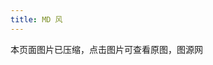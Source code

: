 ```yaml
---
title: MD 风
---
```


<style>#board{position: unset;}.view{z-index: -1;}.grid{max-width:69em;list-style:none;margin:30px auto;padding:1}.grid .item{display:block;float:left;padding:2px;width:33%;opacity:1}.grid .item a,.grid .item img{outline:0;border:0;display:block;max-width:100%}.grid.effect-2 .item.animate{-webkit-transform:translateY(200px);transform:translateY(200px);-webkit-animation:moveUp .65s ease forwards;animation:moveUp .65s ease forwards}@-webkit-keyframes moveUp{100%{-webkit-transform:translateY(0);opacity:1}}@keyframes moveUp{100%{-webkit-transform:translateY(0);transform:translateY(0);opacity:1}}@media screen and (max-width:900px){.grid .item{width:50%}}@media screen and (max-width:400px){.grid .item{width:100%}}#grid .item-img{cursor:zoom-in}</style>

<div class="note note-warning">本页面图片已压缩，点击图片可查看原图，图源网</div>
<div class="grid effect-2" id="grid"></div>
<script>
    const url = 'https://rmt.dogedoge.com/fetch/royce/storage/gallery-md';
    for (i=13; i>=1; i--)
        document.getElementById('grid').innerHTML += (`<div class="item"><img class="item-img" src="${url}/${i}.png?fmt=webp&q=70&w=350" data-original="${url}/${i}.png?fmt=webp&q=90" /></div>`);
</script>
<script src="https://rmt.dogedoge.com/fetch/nicol/storage/js/masonry.min.js"></script>
<script src="https://rmt.dogedoge.com/fetch/~/source/jsdelivr/npm/zooming@2.1.1/build/zooming.min.js"></script>
<script>
    window.onload = function(){ 
        new Zooming({}).listen('#grid .item-img')
        var elem = document.querySelector('.grid');
        // initialize
        var msnry = new Masonry( elem, {
            // options
            itemSelector: '.item',
            // columnWidth: 200
        });
    };
</script>
